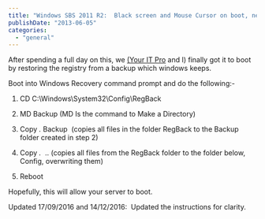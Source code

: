 ```yaml
---
title: "Windows SBS 2011 R2:  Black screen and Mouse Cursor on boot, never boots"
publishDate: "2013-06-05"
categories: 
  - "general"
---
```


After spending a full day on this, we [(Your IT Pro](http://www.youritpro.co.uk/) and I) finally got it to boot by restoring the registry from a backup which windows keeps.

Boot into Windows Recovery command prompt and do the following:-

1. CD C:\\Windows\\System32\\Config\\RegBack
    
2. MD Backup (MD Is the command to Make a Directory)
    
3. Copy _._ Backup  (copies all files in the folder RegBack to the Backup folder created in step 2)
    
4. Copy _._  .. (copies all files from the RegBack folder to the folder below, Config, overwriting them)
    
5. Reboot
    

Hopefully, this will allow your server to boot.

Updated 17/09/2016 and 14/12/2016:  Updated the instructions for clarity.
